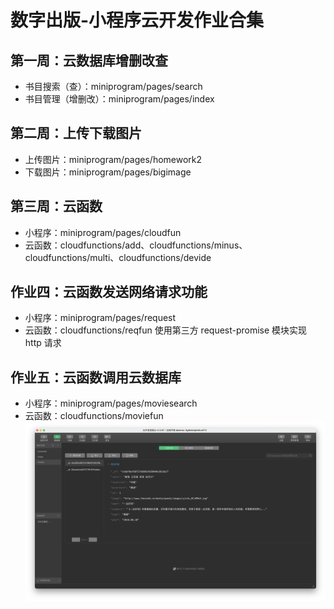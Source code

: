 # 数字出版-小程序云开发作业合集
## 第一周：云数据库增删改查
- 书目搜索（查）：miniprogram/pages/search
- 书目管理（增删改）：miniprogram/pages/index
## 第二周：上传下载图片
- 上传图片：miniprogram/pages/homework2
- 下载图片：miniprogram/pages/bigimage
## 第三周：云函数
- 小程序：miniprogram/pages/cloudfun
- 云函数：cloudfunctions/add、cloudfunctions/minus、cloudfunctions/multi、cloudfunctions/devide
## 作业四：云函数发送网络请求功能
- 小程序：miniprogram/pages/request
- 云函数：cloudfunctions/reqfun 使用第三方 request-promise 模块实现 http 请求
## 作业五：云函数调用云数据库
- 小程序：miniprogram/pages/moviesearch
- 云函数：cloudfunctions/moviefun
![云数据库结构](miniprogram/images/No5db.png)